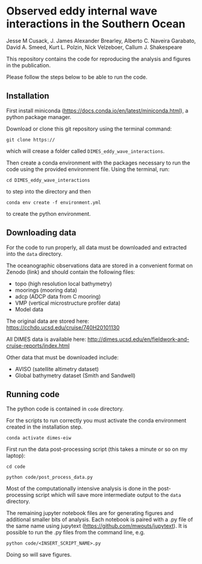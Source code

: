 # Observed eddy internal wave interactions in the Southern Ocean

Jesse M Cusack, J. James Alexander Brearley, Alberto C. Naveira Garabato, David A. Smeed, Kurt L. Polzin, Nick Velzeboer, Callum J. Shakespeare

This repository contains the code for reproducing the analysis and figures in the publication.

Please follow the steps below to be able to run the code.

## Installation

First install miniconda (https://docs.conda.io/en/latest/miniconda.html), a python package manager.

Download or clone this git repository using the terminal command:

`git clone https://`

which will crease a folder called `DIMES_eddy_wave_interactions`.

Then create a conda environment with the packages necessary to run the code using the provided environment file. Using the terminal, run:

`cd DIMES_eddy_wave_interactions`

to step into the directory and then

`conda env create -f environment.yml`

to create the python environment.

## Downloading data

For the code to run properly, all data must be downloaded and extracted into the `data` directory.

The oceanographic observations data are stored in a convenient format on Zenodo (link) and should contain the following files:
* topo (high resolution local bathymetry)
* moorings (mooring data)
* adcp (ADCP data from C mooring)
* VMP (vertical microstructure profiler data)
* Model data

The original data are stored here: https://cchdo.ucsd.edu/cruise/740H20101130

All DIMES data is available here: http://dimes.ucsd.edu/en/fieldwork-and-cruise-reports/index.html


Other data that must be downloaded include:
* AVISO (satellite altimetry dataset)
* Global bathymetry dataset (Smith and Sandwell)


## Running code

The python code is contained in `code` directory.

For the scripts to run correctly you must activate the conda environment created in the installation step.

`conda activate dimes-eiw`

First run the data post-processing script (this takes a minute or so on my laptop):

`cd code`

`python code/post_process_data.py`

Most of the computationally intensive analysis is done in the post-processing script which will save more intermediate output to the `data` directory.

The remaining jupyter notebook files are for generating figures and additional smaller bits of analysis. Each notebook is paired with a .py file of the same name using jupytext (https://github.com/mwouts/jupytext). It is possible to run the .py files from the command line, e.g.

`python code/<INSERT_SCRIPT_NAME>.py`

Doing so will save figures.